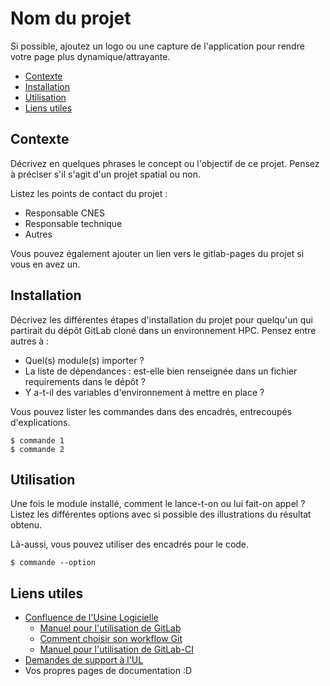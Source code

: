# Nom du projet
Si possible, ajoutez un logo ou une capture de l'application pour rendre votre page plus dynamique/attrayante.

- [Contexte](#contexte)
- [Installation](#installation)
- [Utilisation](#utilisation) 
- [Liens utiles](#liens-utiles)

## Contexte

Décrivez en quelques phrases le concept ou l'objectif de ce projet. Pensez à préciser s'il s'agit d'un projet spatial ou non.

Listez les points de contact du projet :
- Responsable CNES
- Responsable technique
- Autres

Vous pouvez également ajouter un lien vers le gitlab-pages du projet si vous en avez un.

## Installation

Décrivez les différentes étapes d'installation du projet pour quelqu'un qui partirait du dépôt GitLab cloné dans un environnement HPC. Pensez entre autres à :

- Quel(s) module(s) importer ?
- La liste de dépendances : est-elle bien renseignée dans un fichier requirements dans le dépôt ?
- Y a-t-il des variables d'environnement à mettre en place ?

Vous pouvez lister les commandes dans des encadrés, entrecoupés d'explications.

```
$ commande 1 
$ commande 2   
``` 

## Utilisation

Une fois le module installé, comment le lance-t-on ou lui fait-on appel ? Listez les différentes options avec si possible des illustrations du résultat obtenu. 

Là-aussi, vous pouvez utiliser des encadrés pour le code.

```
$ commande --option
``` 

## Liens utiles
- [Confluence de l'Usine Logicielle](https://confluence.cnes.fr/pages/viewpage.action?pageId=17961975)
    - [Manuel pour l'utilisation de GitLab](https://confluence.cnes.fr/display/USINELOG/GitLab+-+Manuel+utilisateur)
    - [Comment choisir son workflow Git](https://confluence.cnes.fr/display/USINELOG/Gestion+de+configuration+-+Choix+du+flow+Git)
    - [Manuel pour l'utilisation de GitLab-CI](https://confluence.cnes.fr/display/USINELOG/GitLab-CI)
- [Demandes de support à l'UL](https://confluence.cnes.fr/display/USINELOG/Les+demandes+de+support)
- Vos propres pages de documentation :D
